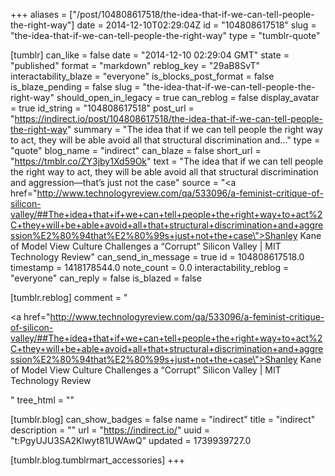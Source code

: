 +++
aliases = ["/post/104808617518/the-idea-that-if-we-can-tell-people-the-right-way"]
date = 2014-12-10T02:29:04Z
id = "104808617518"
slug = "the-idea-that-if-we-can-tell-people-the-right-way"
type = "tumblr-quote"

[tumblr]
can_like = false
date = "2014-12-10 02:29:04 GMT"
state = "published"
format = "markdown"
reblog_key = "29aB8SvT"
interactability_blaze = "everyone"
is_blocks_post_format = false
is_blaze_pending = false
slug = "the-idea-that-if-we-can-tell-people-the-right-way"
should_open_in_legacy = true
can_reblog = false
display_avatar = true
id_string = "104808617518"
post_url = "https://indirect.io/post/104808617518/the-idea-that-if-we-can-tell-people-the-right-way"
summary = "The idea that if we can tell people the right way to act, they will be able avoid all that structural discrimination and..."
type = "quote"
blog_name = "indirect"
can_blaze = false
short_url = "https://tmblr.co/ZY3jby1Xd59Ok"
text = "The idea that if we can tell people the right way to act, they will be able avoid all that structural discrimination and aggression—that’s just not the case"
source = "<a href=\"http://www.technologyreview.com/qa/533096/a-feminist-critique-of-silicon-valley/##The+idea+that+if+we+can+tell+people+the+right+way+to+act%2C+they+will+be+able+avoid+all+that+structural+discrimination+and+aggression%E2%80%94that%E2%80%99s+just+not+the+case\">Shanley Kane of Model View Culture Challenges a “Corrupt” Silicon Valley | MIT Technology Review</a>"
can_send_in_message = true
id = 104808617518.0
timestamp = 1418178544.0
note_count = 0.0
interactability_reblog = "everyone"
can_reply = false
is_blazed = false

[tumblr.reblog]
comment = "<p><a href=\"http://www.technologyreview.com/qa/533096/a-feminist-critique-of-silicon-valley/##The+idea+that+if+we+can+tell+people+the+right+way+to+act%2C+they+will+be+able+avoid+all+that+structural+discrimination+and+aggression%E2%80%94that%E2%80%99s+just+not+the+case\">Shanley Kane of Model View Culture Challenges a “Corrupt” Silicon Valley | MIT Technology Review</a></p>"
tree_html = ""

[tumblr.blog]
can_show_badges = false
name = "indirect"
title = "indirect"
description = ""
url = "https://indirect.io/"
uuid = "t:PgyUJU3SA2Klwyt81UWAwQ"
updated = 1739939727.0

[tumblr.blog.tumblrmart_accessories]
+++
